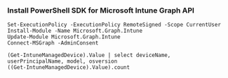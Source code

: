 ### Install PowerShell SDK for Microsoft Intune Graph API

```
Set-ExecutionPolicy -ExecutionPolicy RemoteSigned -Scope CurrentUser
Install-Module -Name Microsoft.Graph.Intune
Update-Module Microsoft.Graph.Intune
Connect-MSGraph -AdminConsent
```
```
(Get-IntuneManagedDevice).Value | select deviceName, userPrincipalName, model, osversion
((Get-IntuneManagedDevice).Value).count
````
